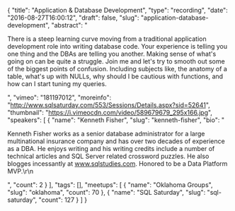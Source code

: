 {
  "title": "Application & Database Development",
  "type": "recording",
  "date": "2016-08-27T16:00:12",
  "draft": false,
  "slug": "application-database-development",
  "abstract": "<p>There is a steep learning curve moving from a traditional application development role into writing database code.  Your experience is telling you one thing and the DBAs are telling you another.  Making sense of what's going on can be quite a struggle.  Join me and let's try to smooth out some of the biggest points of confusion.  Including subjects like, the anatomy of a table, what's up with NULLs, why should I be cautious with functions, and how can I start tuning my queries.</p>",
  "vimeo": "181197012",
  "moreinfo": "http://www.sqlsaturday.com/553/Sessions/Details.aspx?sid=52641",
  "thumbnail": "https://i.vimeocdn.com/video/589679679_295x166.jpg",
  "speakers": [
    {
      "name": "Kenneth Fisher",
      "slug": "kenneth-fisher",
      "bio": "<p>Kenneth Fisher works as a senior database administrator for a large multinational insurance company and has over two decades of experience as a DBA. He enjoys writing and his writing credits include a number of technical articles and SQL Server related crossword puzzles. He also blogges incessantly at www.sqlstudies.com. Honored to be a Data Platform MVP.\r\n</p>",
      "count": 2
    }
  ],
  "tags": [],
  "meetups": [
    {
      "name": "Oklahoma Groups",
      "slug": "oklahoma",
      "count": 70
    },
    {
      "name": "SQL Saturday",
      "slug": "sql-saturday",
      "count": 127
    }
  ]
}